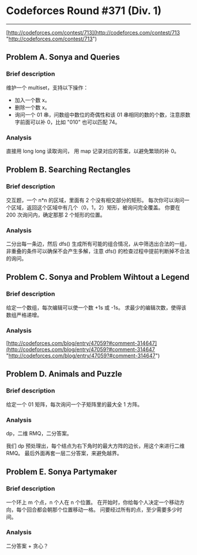 # Codeforces Round #371 (Div. 1) # 

___

[http://codeforces.com/contest/713](http://codeforces.com/contest/713 "http://codeforces.com/contest/713")


## Problem A. Sonya and Queries ##
### Brief description ###
维护一个 multiset，支持以下操作：

- 加入一个数 x。 
- 删除一个数 x。
- 询问一个 01 串，问数组中数位的奇偶性和该 01 串相同的数的个数，注意原数字前面可以补 0，比如 "010" 也可以匹配 74。

### Analysis ###
直接用 long long 读取询问，
用 map 记录对应的答案，以避免繁琐的补 0。

## Problem B. Searching Rectangles ##
### Brief description ###
交互题，一个 n*n 的区域，里面有 2 个没有相交部分的矩形。
每次你可以询问一个区域，返回这个区域中有几个（0，1，2）矩形，被询问完全覆盖。
你要在 200 次询问内，确定那那 2 个矩形的位置。

### Analysis ###
二分出每一条边，然后 dfs() 生成所有可能的组合情况，从中筛选出合法的一组，非重叠的条件可以确保不会产生多解，注意 dfs() 的检查过程中提前判断掉不合法的询问。

## Problem C. Sonya and Problem Wihtout a Legend ##
### Brief description ###
给定一个数组，每次编辑可以使一个数 +1s 或 -1s。
求最少的编辑次数，使得该数组严格递增。

### Analysis ###
[http://codeforces.com/blog/entry/47059?#comment-314647](http://codeforces.com/blog/entry/47059?#comment-314647 "http://codeforces.com/blog/entry/47059?#comment-314647")

## Problem D. Animals and Puzzle ##
### Brief description ###
给定一个 01 矩阵，每次询问一个子矩阵里的最大全 1 方阵。

### Analysis ###
dp，二维 RMQ，二分答案。 

我们 dp 预处理出，每个结点为右下角时的最大方阵的边长，用这个来进行二维 RMQ。
最后外面再套一层二分答案，来避免越界。



## Problem E. Sonya Partymaker ##
### Brief description ###
一个环上 m 个点，n 个人在 n 个位置。
在开始时，你给每个人决定一个移动方向，每个回合都会朝那个位置移动一格。
问要经过所有的点，至少需要多少时间。


### Analysis ###

二分答案 + 贪心？